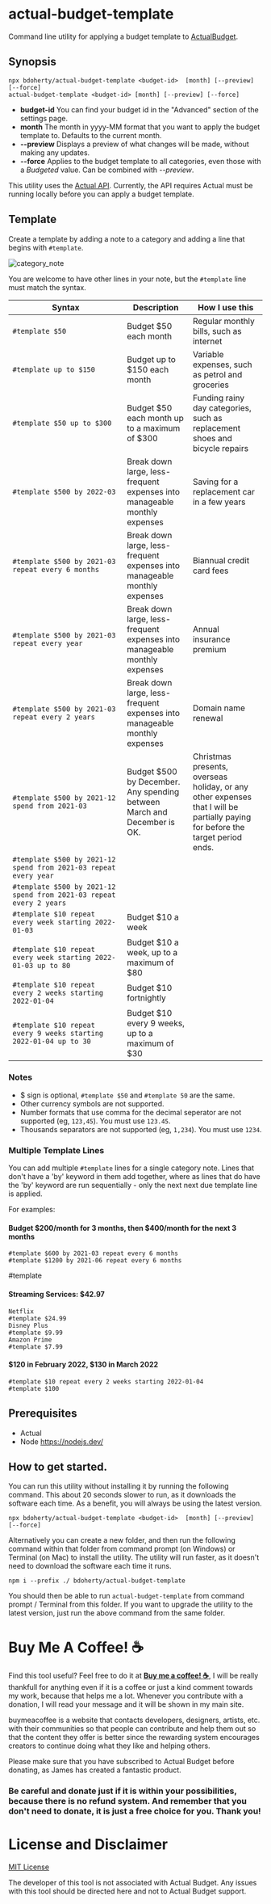 # actual-budget-template
Command line utility for applying a budget template to [ActualBudget](https://actualbudget.com/).

## Synopsis
```
npx bdoherty/actual-budget-template <budget-id>  [month] [--preview] [--force]
actual-budget-template <budget-id> [month] [--preview] [--force]
```
* **budget-id** You can find your budget id in the "Advanced" section of the settings page. 
* **month** The month in yyyy-MM format that you want to apply the budget template to.  Defaults to the current month.
* **--preview** Displays a preview of what changes will be made, without making any updates.
* **--force** Applies to the budget template to all categories, even those with a *Budgeted* value.  Can be combined with *--preview*.

This utility uses the [Actual API](https://actualbudget.com/docs/developers/using-the-API/). Currently, the API requires Actual must be running locally before you can apply a budget template.

## Template

Create a template by adding a note to a category and adding a line that begins with ```#template```.  

![category_note](https://user-images.githubusercontent.com/335468/141658974-1fb72d02-d30d-4c24-826a-eb2574e360d5.png)

You are welcome to have other lines in your note, but the ```#template``` line must match the syntax.

| Syntax | Description | How I use this |
| ------ | --- | --- |
| ```#template $50``` | Budget $50 each month | Regular monthly bills, such as internet |
| ```#template up to $150``` | Budget up to $150 each month | Variable expenses, such as petrol and groceries |
| ```#template $50 up to $300``` | Budget $50 each month up to a maximum of $300 | Funding rainy day categories, such as replacement shoes and bicycle repairs |
| ```#template $500 by 2022-03``` | Break down large, less-frequent expenses into manageable monthly expenses | Saving for a replacement car in a few years |
| ```#template $500 by 2021-03 repeat every 6 months``` | Break down large, less-frequent expenses into manageable monthly expenses | Biannual credit card fees |
| ```#template $500 by 2021-03 repeat every year``` | Break down large, less-frequent expenses into manageable monthly expenses | Annual insurance premium |
| ```#template $500 by 2021-03 repeat every 2 years``` | Break down large, less-frequent expenses into manageable monthly expenses | Domain name renewal |
| ```#template $500 by 2021-12 spend from 2021-03``` | Budget $500 by December. Any spending between March and December is OK. | Christmas presents, overseas holiday, or any other expenses that I will be partially paying for before the target period ends. |
| ```#template $500 by 2021-12 spend from 2021-03 repeat every year``` | | |
| ```#template $500 by 2021-12 spend from 2021-03 repeat every 2 years``` | | |
| ```#template $10 repeat every week starting 2022-01-03``` | Budget $10 a week |  |
| ```#template $10 repeat every week starting 2022-01-03 up to 80``` | Budget $10 a week, up to a maximum of $80 |  |
| ```#template $10 repeat every 2 weeks starting 2022-01-04``` | Budget $10 fortnightly |  |
| ```#template $10 repeat every 9 weeks starting 2022-01-04 up to 30``` | Budget $10 every 9 weeks, up to a maximum of $30 |  |

### Notes
* $ sign is optional, ```#template $50``` and ```#template 50``` are the same.
* Other currency symbols are not supported.
* Number formats that use comma for the decimal seperator are not supported (eg, ```123,45```). You must use ```123.45```.
* Thousands separators are not supported (eg, ```1,234```).  You must use ```1234```.

### Multiple Template Lines

You can add multiple ```#template``` lines for a single category note.  Lines that don't have a 'by' keyword in them add together, where as lines that do have the 'by' keyword are run sequentially - only the next next due template line is applied.

For examples:
#### Budget $200/month for 3 months, then $400/month for the next 3 months
```
#template $600 by 2021-03 repeat every 6 months
#template $1200 by 2021-06 repeat every 6 months
```
#template 
#### Streaming Services: $42.97
```
Netflix
#template $24.99
Disney Plus
#template $9.99
Amazon Prime
#template $7.99
```
#### $120 in February 2022, $130 in March 2022
```
#template $10 repeat every 2 weeks starting 2022-01-04
#template $100
```
## Prerequisites
* Actual
* Node https://nodejs.dev/

## How to get started.

You can run this utility without installing it by running the following command.  This about 20 seconds slower to run, as it downloads the software each time.  As a benefit, you will always be using the latest version.

```
npx bdoherty/actual-budget-template <budget-id>  [month] [--preview] [--force]
```

Alternatively you can create a new folder, and then run the following command within that folder from command prompt (on Windows) or Terminal (on Mac) to install the utility.  The utility will run faster, as it doesn't need to download the software each time it runs.

```
npm i --prefix ./ bdoherty/actual-budget-template
```

You should then be able to run `actual-budget-template` from command prompt / Terminal from this folder.  If you want to upgrade the utility to the latest version, just run the above command from the same folder.


# Buy Me A Coffee! :coffee:

Find this tool useful?  Feel free to do it at [__Buy me a coffee! :coffee:__](https://www.buymeacoffee.com/bdoherty), I will be really thankfull for anything even if it is a coffee or just a kind comment towards my work, because that helps me a lot. Whenever you contribute with a donation, I will read your message and it will be shown in my main site.

buymeacoffee is a website that contacts developers, designers, artists, etc. with their communities so that people can contribute and help them out so that the content they offer is better since the rewarding system encourages creators to continue doing what they like and helping others.

Please make sure that you have subscribed to Actual Budget before donating, as James has created a fantastic product.

### Be careful and donate just if it is within your possibilities, because there is no refund system. And remember that you don't need to donate, it is just a free choice for you. Thank you!

# License and Disclaimer
[MIT License](LICENSE)

The developer of this tool is not associated with Actual Budget.  Any issues with this tool should be directed here and not to Actual Budget support.

